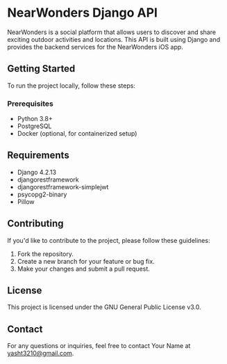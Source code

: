 # NearWonders Django API

NearWonders is a social platform that allows users to discover and share exciting outdoor activities and locations. This API is built using Django and provides the backend services for the NearWonders iOS app.

## Getting Started

To run the project locally, follow these steps:

### Prerequisites

- Python 3.8+
- PostgreSQL
- Docker (optional, for containerized setup)

## Requirements

- Django 4.2.13
- djangorestframework
- djangorestframework-simplejwt
- psycopg2-binary
- Pillow

## Contributing

If you'd like to contribute to the project, please follow these guidelines:

1. Fork the repository.
2. Create a new branch for your feature or bug fix.
3. Make your changes and submit a pull request.

## License

This project is licensed under the GNU General Public License v3.0.

## Contact

For any questions or inquiries, feel free to contact Your Name at yasht3210@gmail.com.